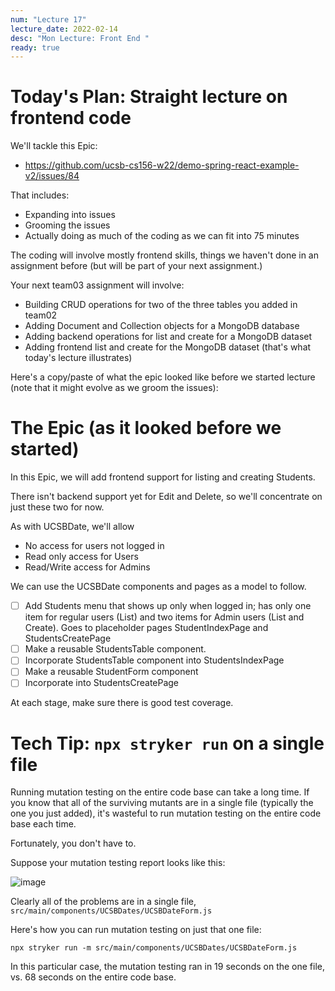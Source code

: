 ```yaml
---
num: "Lecture 17"
lecture_date: 2022-02-14
desc: "Mon Lecture: Front End "
ready: true
---
```



# Today's Plan: Straight lecture on frontend code

We'll tackle this Epic: 
* <https://github.com/ucsb-cs156-w22/demo-spring-react-example-v2/issues/84>

That includes:
* Expanding into issues
* Grooming the issues
* Actually doing as much of the coding as we can fit into 75 minutes

The coding will involve mostly frontend skills, things we haven't done in an assignment before (but will be part of your next assignment.)

Your next team03 assignment will involve:
* Building CRUD operations for two of the three tables you added in team02 
* Adding Document and Collection objects for a MongoDB database
* Adding backend operations for list and create for a MongoDB dataset
* Adding frontend list and create for the MongoDB dataset (that's what today's lecture illustrates)

Here's a copy/paste of what the epic looked like before we started lecture (note that it might evolve as we groom the issues):

# The Epic (as it looked before we started)

In this Epic, we will add frontend support for listing and creating Students.

There isn't backend support yet for Edit and Delete, so we'll concentrate on just these two for now.

As with UCSBDate, we'll allow 
* No access for users not logged in
* Read only access for Users
* Read/Write access for Admins

We can use the UCSBDate components and pages as a model to follow.

- [ ] Add Students menu that shows up only when logged in; has only one item for regular users (List) and two items for Admin users (List and Create).   Goes to placeholder pages StudentIndexPage and StudentsCreatePage 
- [ ] Make a reusable StudentsTable component. 
- [ ] Incorporate StudentsTable component into StudentsIndexPage
- [ ] Make a reusable StudentForm component
- [ ] Incorporate into StudentsCreatePage

At each stage, make sure there is good test coverage.

 
# Tech Tip: `npx stryker run` on a single file

Running mutation testing on the entire code base can take a long time.  If you know that all of the surviving mutants are in a single file (typically the one you just added), it's wasteful to run mutation testing on the entire code base each time.

Fortunately, you don't have to.  

Suppose your mutation testing report looks like this:

![image](https://user-images.githubusercontent.com/1119017/153695047-f1b777aa-8be9-4a04-bb80-06055d534cd9.png)

Clearly all of the problems are in a single file, `src/main/components/UCSBDates/UCSBDateForm.js`

Here's how you can run  mutation testing on just that one file:

```text
npx stryker run -m src/main/components/UCSBDates/UCSBDateForm.js
```

In this particular case, the mutation testing ran in 19 seconds on the one file, vs. 68 seconds on the entire code base.


